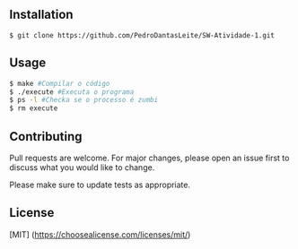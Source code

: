 ## Installation
```
$ git clone https://github.com/PedroDantasLeite/SW-Atividade-1.git
```

## Usage
```bash
$ make #Compilar o código
$ ./execute #Executa o programa
$ ps -l #Checka se o processo é zumbi
$ rm execute
```

## Contributing
Pull requests are welcome. For major changes, please open an issue first to discuss what you would like to change.

Please make sure to update tests as appropriate.

## License
[MIT]
(https://choosealicense.com/licenses/mit/)
